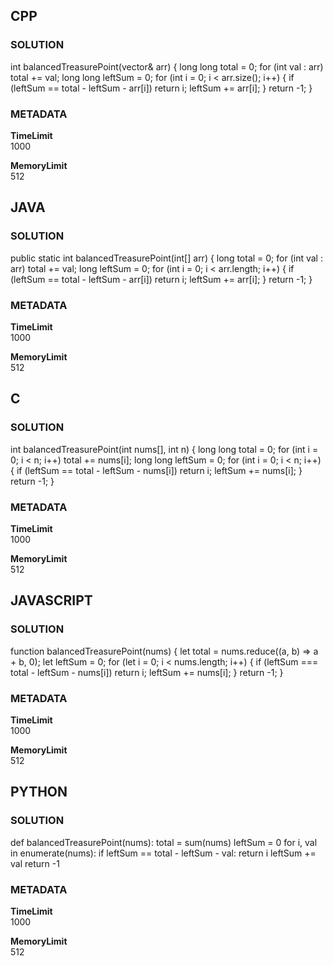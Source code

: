 ## CPP

### SOLUTION

int balancedTreasurePoint(vector<int>& arr) {
    long long total = 0;
    for (int val : arr) total += val;
    long long leftSum = 0;
    for (int i = 0; i < arr.size(); i++) {
        if (leftSum == total - leftSum - arr[i]) return i;
        leftSum += arr[i];
    }
    return -1;
}

### METADATA

**TimeLimit**  
1000  

**MemoryLimit**  
512  


## JAVA

### SOLUTION

public static int balancedTreasurePoint(int[] arr) {
    long total = 0;
    for (int val : arr) total += val;
    long leftSum = 0;
    for (int i = 0; i < arr.length; i++) {
        if (leftSum == total - leftSum - arr[i]) return i;
        leftSum += arr[i];
    }
    return -1;
}

### METADATA

**TimeLimit**  
1000  

**MemoryLimit**  
512  


## C

### SOLUTION

int balancedTreasurePoint(int nums[], int n) {
    long long total = 0;
    for (int i = 0; i < n; i++) total += nums[i];
    long long leftSum = 0;
    for (int i = 0; i < n; i++) {
        if (leftSum == total - leftSum - nums[i]) return i;
        leftSum += nums[i];
    }
    return -1;
}

### METADATA

**TimeLimit**  
1000  

**MemoryLimit**  
512  


## JAVASCRIPT

### SOLUTION

function balancedTreasurePoint(nums) {
    let total = nums.reduce((a, b) => a + b, 0);
    let leftSum = 0;
    for (let i = 0; i < nums.length; i++) {
        if (leftSum === total - leftSum - nums[i]) return i;
        leftSum += nums[i];
    }
    return -1;
}

### METADATA

**TimeLimit**  
1000  

**MemoryLimit**  
512  


## PYTHON

### SOLUTION

def balancedTreasurePoint(nums):
    total = sum(nums)
    leftSum = 0
    for i, val in enumerate(nums):
        if leftSum == total - leftSum - val:
            return i
        leftSum += val
    return -1

### METADATA

**TimeLimit**  
1000  

**MemoryLimit**  
512  
